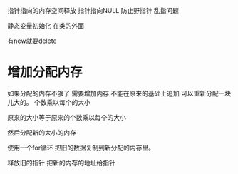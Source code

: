 指针指向的内存空间释放
指针指向NULL 防止野指针 乱指问题



静态变量初始化 在类的外面



有new就要delete



# 增加分配内存

如果分配的内存不够了  需要增加内存
不能在原来的基础上追加   可以重新分配一块儿大的。
个数乘以每个的大小

原来的大小等于原来的个数乘以每个的大小

然后分配新的大小的内存

使用一个for循环 把旧的数据复制到新分配的内存里。

释放旧的指针
把新的内存的地址给指针